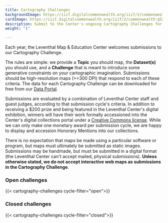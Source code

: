 ```yaml
---
title: Cartography Challenges
backgroundImage: https://iiif.digitalcommonwealth.org/iiif/2/commonwealth:q524nj00d/1508,1243,2243,1217/full/0/default.jpg
cardImage: https://iiif.digitalcommonwealth.org/iiif/2/commonwealth:q524nj00d/1508,1243,2243,1217/full/0/default.jpg
description: Submit to the Center's ongoing Cartography Challenges for a chance to be featured in our digital exhibition
weight: "1"

---
```


Each year, the Leventhal Map & Education Center welcomes submissions to our Cartography Challenge.

The rules are simple: we provide a **Topic** you should map, the **Dataset(s)** you should use, and a **Challenge** that is meant to introduce some generative constraints on your cartographic imagination. Submissions should be high-resolution maps (>=300 DPI) that respond to each of these criteria. The data for each Cartography Challenge can be downloaded for free from our [Data Portal](https://data.leventhalmap.org).

Submissions are evaluated by a combination of Leventhal Center staff and guest judges, according to that submission cycle's criteria. In addition to receiving a $200 prize and being featured in the Leventhal Center's digital exhibition, winners will have their work formally accessioned into the Center's digital collections portal under a [Creative Commons license](https://creativecommons.org/licenses/). While we can only make one monetary award per submission cycle, we are happy to display and accession Honorary Mentions into our collections.

There is no expectation that maps be made using a particular software or program, but maps must ultimately be submitted as static images. Submissions may be handmade, but must be submitted in a digital format (the Leventhal Center can't accept mailed, physical submissions). **Unless otherwise stated, we do not accept interactive web maps as submissions in the Cartography Challenge**.

### Open challenges

<!-- {{< alert-box type="warning" title="No open challenges at this time" >}} Check back later! To learn when the next challenge opens, be sure to [subscribe to our newsletter](../../about/contact-connect). {{< /alert-box >}} -->

{{< cartography-challenges cycle-filter="open">}}

### Closed challenges

{{< cartography-challenges cycle-filter="closed">}}

